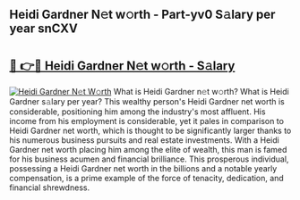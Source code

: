 ## Heidi Gardner N𝚎t w𝚘rth - Part-yv0 S𝚊lary per year snCXV

# <h2><a href="http://gc4pw1.nevu.top/?p=Heidi+Gardner">🔗 👉🔴 Heidi Gardner N𝚎t w𝚘rth - S𝚊lary</a></h2>

[![Heidi Gardner N𝚎t W𝚘rth](https://i.imgur.com/Oavwk0R.jpeg)](http://gc4pw1.nevu.top/?p=Heidi+Gardner)
What is Heidi Gardner n𝚎t w𝚘rth? What is Heidi Gardner s𝚊lary per year?
This wealthy person's Heidi Gardner net worth is considerable, positioning him among the industry's most affluent. His income from his employment is considerable, yet it pales in comparison to Heidi Gardner net worth, which is thought to be significantly larger thanks to his numerous business pursuits and real estate investments. With a Heidi Gardner net worth placing him among the elite of wealth, this man is famed for his business acumen and financial brilliance. This prosperous individual, possessing a Heidi Gardner net worth in the billions and a notable yearly compensation, is a prime example of the force of tenacity, dedication, and financial shrewdness.
